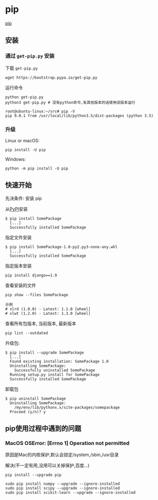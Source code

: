 # pip

[pip](https://pip.pypa.io/en/latest/)

## 安装

### 通过 `get-pip.py` 安装

下载 `get-pip.py`

```shell
wget https://bootstrap.pypa.io/get-pip.py
```

运行命令

    python get-pip.py
    python3 get-pip.py # 没有python命令,有其他版本的话使用该版本运行

```shell
root@ubuntu-linux:~/src# pip -V
pip 9.0.1 from /usr/local/lib/python3.5/dist-packages (python 3.5)
```

### 升级

Linux or macOS:

```shell
pip install -U pip
```

Windows:

```shell
python -m pip install -U pip
```

## 快速开始

先决条件: 安装 pip

从[PyPI](http://pypi.python.org/pypi/)安装

```shell
$ pip install SomePackage
  [...]
  Successfully installed SomePackage
```

指定文件安装

```shell
$ pip install SomePackage-1.0-py2.py3-none-any.whl
  [...]
  Successfully installed SomePackage
```

指定版本安装

```shell
pip install django==1.9
```

查看安装的文件

```shell
pip show --files SomePackage

示例
# xlrd (1.0.0) - Latest: 1.1.0 [wheel]
# xlwt (1.2.0) - Latest: 1.3.0 [wheel]
```

查看所有包版本, 当前版本, 最新版本

```shell
pip list --outdated
```

升级包:

```shell
$ pip install --upgrade SomePackage
  [...]
  Found existing installation: SomePackage 1.0
  Uninstalling SomePackage:
    Successfully uninstalled SomePackage
  Running setup.py install for SomePackage
  Successfully installed SomePackage
```

卸载包

```shell
$ pip uninstall SomePackage
  Uninstalling SomePackage:
    /my/env/lib/pythonx.x/site-packages/somepackage
  Proceed (y/n)? y
```

## pip使用过程中遇到的问题

### MacOS OSError: [Errno 1] Operation not permitted

原因是Mac的内核保护,默认会锁定/system,/sbin,/usr目录

解决(不一定有用,没用可以关掉保护,百度...)

```shell
pip install --upgrade pip

sudo pip install numpy --upgrade --ignore-installed
sudo pip install scipy --upgrade --ignore-installed
sudo pip install scikit-learn --upgrade --ignore-installed
```

